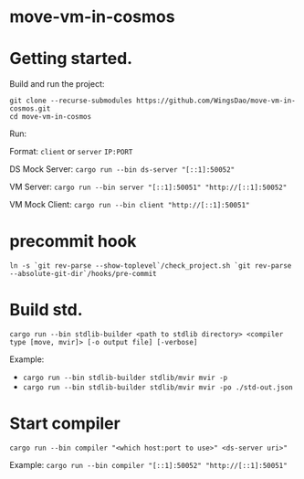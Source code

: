 # move-vm-in-cosmos

# Getting started.

Build and run the project:
```
git clone --recurse-submodules https://github.com/WingsDao/move-vm-in-cosmos.git
cd move-vm-in-cosmos
```

Run:

Format: `client` or `server` `IP:PORT`

DS Mock Server: `cargo run --bin ds-server "[::1]:50052"`

VM Server: `cargo run --bin server "[::1]:50051" "http://[::1]:50052"`

VM Mock Client: `cargo run --bin client "http://[::1]:50051"`

# precommit hook

```shell script
ln -s `git rev-parse --show-toplevel`/check_project.sh `git rev-parse --absolute-git-dir`/hooks/pre-commit
```

# Build std.
`cargo run --bin stdlib-builder <path to stdlib directory> <compiler type [move, mvir]> [-o output file] [-verbose]`

Example:
- `cargo run --bin stdlib-builder stdlib/mvir mvir -p`
- `cargo run --bin stdlib-builder stdlib/mvir mvir -po ./std-out.json`

# Start compiler

`cargo run --bin compiler "<which host:port to use>" <ds-server uri>"`

Example: `cargo run --bin compiler "[::1]:50052" "http://[::1]:50051"`
